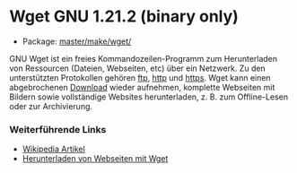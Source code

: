 # Wget GNU 1.21.2 (binary only)
 - Package: [master/make/wget/](https://github.com/Freetz-NG/freetz-ng/tree/master/make/wget/)

GNU Wget ist ein freies Kommandozeilen-Programm zum Herunterladen von Ressourcen
(Dateien, Webseiten, etc) über ein Netzwerk. Zu den unterstützten Protokollen gehören
[ftp](http://de.wikipedia.org/wiki/File_Transfer_Protocol),
[http](http://de.wikipedia.org/wiki/Http) und
[https](http://de.wikipedia.org/wiki/Https). Wget
kann einen abgebrochenen [Download](../Download.html) wieder
aufnehmen, komplette Webseiten mit Bildern sowie vollständige Websites
herunterladen, z. B. zum Offline-Lesen oder zur Archivierung.

### Weiterführende Links
 - [Wikipedia Artikel](http://de.wikipedia.org/wiki/Wget)
 - [Herunterladen von Webseiten mit Wget](http://www.pro-linux.de/berichte/wget-doku.html)


